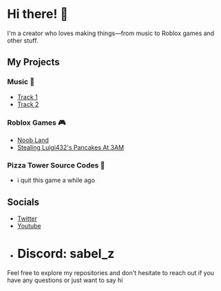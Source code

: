 # Hi there! 👋

I'm a creator who loves making things—from music to Roblox games and other stuff.

## My Projects

### Music 🎵
- [Track 1](https://www.youtube.com/watch?v=-vfDV3XFdRU)
- [Track 2](https://www.youtube.com/watch?v=uXT1D9T0b-0)

### Roblox Games 🎮
- [Noob Land](https://www.roblox.com/games/4830961292/noob-land-UPDATE)
- [Stealing Luigi432's Pancakes At 3AM](https://www.roblox.com/games/17614288899/Stealing-Luigi432s-Pancakes-At-3AM)

### Pizza Tower Source Codes 🍕
- i quit this game a while ago

## Socials
- [Twitter](https://x.com/SabelSabiez)
- [Youtube](https://www.youtube.com/channel/UCqKNB54GjVylC1mcxlRFMMQ)
- # Discord: sabel_z

Feel free to explore my repositories and don't hesitate to reach out if you have any questions or just want to say hi
